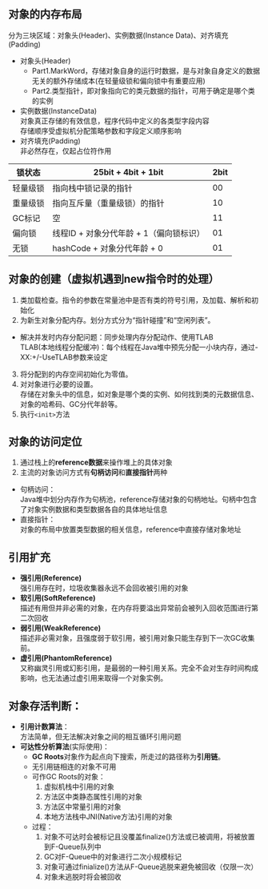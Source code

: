 ## 对象的内存布局
  分为三块区域：对象头(Header)、实例数据(Instance Data)、对齐填充(Padding)  
 + 对象头(Header)  
   - Part1.MarkWord，存储对象自身的运行时数据，是与对象自身定义的数据无关的额外存储成本(在轻量级锁和偏向锁中有重要应用)  
   - Part2.类型指针，即对象指向它的类元数据的指针，可用于确定是哪个类的实例  
 + 实例数据(InstanceData)  
    对象真正存储的有效信息，程序代码中定义的各类型字段内容  
    存储顺序受虚拟机分配策略参数和字段定义顺序影响  
 + 对齐填充(Padding)  
    非必然存在，仅起占位符作用


| 锁状态 | 25bit + 4bit + 1bit | 2bit |
|--|--|--|
| 轻量级锁 | 指向栈中锁记录的指针 | 00 |
| 重量级锁 | 指向互斥量（重量级锁）的指针 | 10 |
| GC标记 | 空 | 11 |
| 偏向锁 | 线程ID + 对象分代年龄 + 1（偏向锁标识） | 01 |
| 无锁 | hashCode + 对象分代年龄 + 0 | 01 |

## 对象的创建（虚拟机遇到new指令时的处理）
1. 类加载检查。指令的参数在常量池中是否有类的符号引用，及加载、解析和初始化
2. 为新生对象分配内存。划分方式分为“指针碰撞”和“空闲列表”。
  + 解决并发时内存分配问题：同步处理内存分配动作、使用TLAB  
  TLAB(本地线程分配缓冲)：每个线程在Java堆中预先分配一小块内存，通过-XX:+/-UseTLAB参数来设定
3. 将分配到的内存空间初始化为零值。
4. 对对象进行必要的设置。  
存储在对象头中的信息，如对象是哪个类的实例、如何找到类的元数据信息、对象的哈希码、GC分代年龄等。
5. 执行`<init>`方法

## 对象的访问定位
1. 通过栈上的**reference数据**来操作堆上的具体对象
2. 主流的对象访问方式有**句柄访问**和**直接指针**两种
  + 句柄访问：  
	Java堆中划分内存作为句柄池，reference存储对象的句柄地址。句柄中包含了对象实例数据和类型数据各自的具体地址信息
  + 直接指针：  
	对象的布局中放置类型数据的相关信息，reference中直接存储对象地址 
	
## 引用扩充
+ **强引用(Reference)**  
  强引用存在时，垃圾收集器永远不会回收被引用的对象
+ **软引用(SoftReference)**  
  描述有用但并非必需的对象，在内存将要溢出异常前会被列入回收范围进行第二次回收
+ **弱引用(WeakReference)**  
  描述非必需对象，且强度弱于软引用，被引用对象只能生存到下一次GC收集前。
+ **虚引用(PhantomReference)**  
  又称幽灵引用或幻影引用，是最弱的一种引用关系。完全不会对生存时间构成影响，也无法通过虚引用来取得一个对象实例。  

## 对象存活判断：
+ **引用计数算法**：  
方法简单，但无法解决对象之间的相互循环引用问题
+ **可达性分析算法**(实际使用)：  
  - **GC Roots**对象作为起点向下搜索，所走过的路径称为**引用链**。  
  - 无引用链相连的对象不可用
  - 可作GC Roots的对象：  
	  1. 虚拟机栈中引用的对象
	  2. 方法区中类静态属性引用的对象
	  3. 方法区中常量引用的对象
	  4. 本地方法栈中JNI(Native方法)引用的对象
  - 过程：  
    1. 对象不可达时会被标记且没覆盖finalize()方法或已被调用，将被放置到F-Queue队列中
	2. GC对F-Queue中的对象进行二次小规模标记
	3. 对象可通过finialize()方法从F-Queue逃脱来避免被回收（仅限一次）
	4. 对象未逃脱时将会被回收
